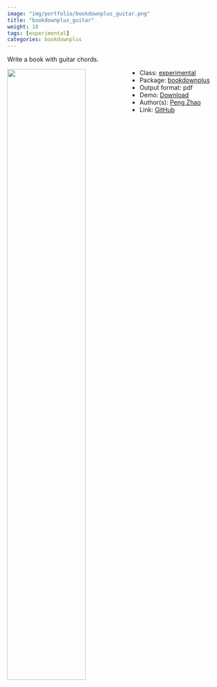 ```yaml
---
image: "img/portfolio/bookdownplus_guitar.png"
title: "bookdownplus_guitar"
weight: 10
tags: [experimental]
categories: bookdownplus
---
```


Write a book with guitar chords.

<!--more-->

<p><a href="../../img/portfolio/bookdownplus_guitar.png"><img class = "jf-image-shadow" src="../../img/portfolio/bookdownplus_guitar.png" width="60%"  align="left"></a></p>

- Class: [experimental](../../tags/experimental)
- Package: [bookdownplus](bookdownplus)
- Output format: pdf
- Demo: [Download](https://pzhaonet.github.io/bookdownplus/upload/guitar/showcase/guitar.pdf)
- Author(s): [Peng Zhao](https://pzhao.org)
- Link: [GitHub](https://github.com/pzhaonet/bookdownplus)


